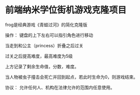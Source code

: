 
前端纳米学位街机游戏克隆项目
===============================

frog是经典游戏《青蛙过河》的简化克隆版

操作：
键盘的上下左右可以指引角色进行移动

当走到和公主（princess）折叠之后过关

过关之后提高难度，最高难度为5级

上方记录了剩余生命值，分数，难度。

当人物被虫子撞击会死亡并回到起点，若此时生命为0，则游戏结束。

协议：
允许任何人、机构在法律允许的范围内任意使用。
